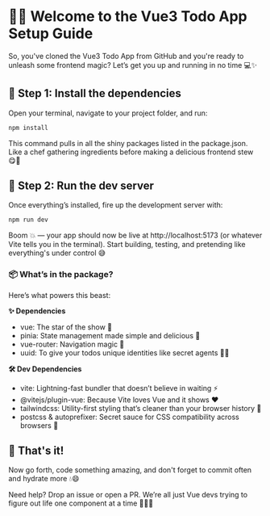 # 🧙‍♂️ Welcome to the Vue3 Todo App Setup Guide
So, you've cloned the Vue3 Todo App from GitHub and you're ready to unleash some frontend magic? Let’s get you up and running in no time 💻✨

## 🧰 Step 1: Install the dependencies
Open your terminal, navigate to your project folder, and run:

```bash
npm install
```
This command pulls in all the shiny packages listed in the package.json.
Like a chef gathering ingredients before making a delicious frontend stew 😋🍲

## 🚀 Step 2: Run the dev server
Once everything’s installed, fire up the development server with:

```bash
npm run dev
```
Boom 💥 — your app should now be live at http://localhost:5173 (or whatever Vite tells you in the terminal).
Start building, testing, and pretending like everything's under control 😅
<!--
## 🏗️ Step 3: Build for production
Want to impress your future self or your team?
Create an optimized production build with:

```bash
npm run build
```
Vite will handle all the heavy lifting and spit out a beautiful /dist folder for you to deploy 🌐📦

## 👀 Step 4: Preview the build
Wanna see how your production build looks before deploying?

```bash
npm run preview
```
It’ll spin up a local server that mimics production. No surprises later, promise 🤞
-->
### 📦 What’s in the package?
Here’s what powers this beast:

**✨ Dependencies**
  - vue: The star of the show 🌟
  - pinia: State management made simple and delicious 🧠
  - vue-router: Navigation magic 🧭
  - uuid: To give your todos unique identities like secret agents 🕵️‍♀️

**🛠️ Dev Dependencies**
  - vite: Lightning-fast bundler that doesn’t believe in waiting ⚡
  - @vitejs/plugin-vue: Because Vite loves Vue and it shows ❤️
  - tailwindcss: Utility-first styling that’s cleaner than your browser history 💅
  - postcss & autoprefixer: Secret sauce for CSS compatibility across browsers 🧪

## 🎉 That's it!
Now go forth, code something amazing, and don't forget to commit often and hydrate more 💧😄

Need help? Drop an issue or open a PR.
We’re all just Vue devs trying to figure out life one component at a time 🧩🧘‍♂️
